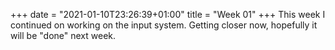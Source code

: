 +++
date = "2021-01-10T23:26:39+01:00"
title = "Week 01"
+++
This week I continued on working on the input system. Getting closer now, hopefully it will be "done" next week.


